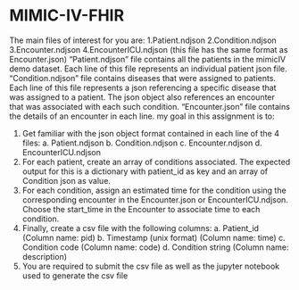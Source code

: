 # MIMIC-IV-FHIR
The main files of interest for you are:
1.Patient.ndjson
2.Condition.ndjson
3.Encounter.ndjson
4.EncounterICU.ndjson
 (this file has the same format as Encounter.json)
“Patient.ndjson” file contains all the patients in the mimicIV demo dataset. Each line of this
file represents an individual patient json file.
“Condition.ndjson” file contains diseases that were assigned to patients. Each line of this file
represents a json referencing a specific disease that was assigned to a patient. The json
object also references an encounter that was associated with each such condition.
“Encounter.json” file contains the details of an encounter in each line.
my goal in this assignment is to:
1. Get familiar with the json object format contained in each line of the 4 files:
a. Patient.ndjson
b. Condition.ndjson
c. Encounter.ndjson
d. EncounterICU.ndjson
2. For each patient, create an array of conditions associated. The expected output for
this is a dictionary with patient_id as key and an array of Condition json as value.
3. For each condition, assign an estimated time for the condition using the
corresponding encounter in the Encounter.json or EncounterICU.ndjson. Choose the
start_time in the Encounter to associate time to each condition.
4. Finally, create a csv file with the following columns:
a. Patient_id (Column name: pid)
b. Timestamp (unix format) (Column name: time)
c. Condition code (Column name: code)
d. Condition string (Column name: description)
5. You are required to submit the csv file as well as the jupyter notebook used to
generate the csv file
